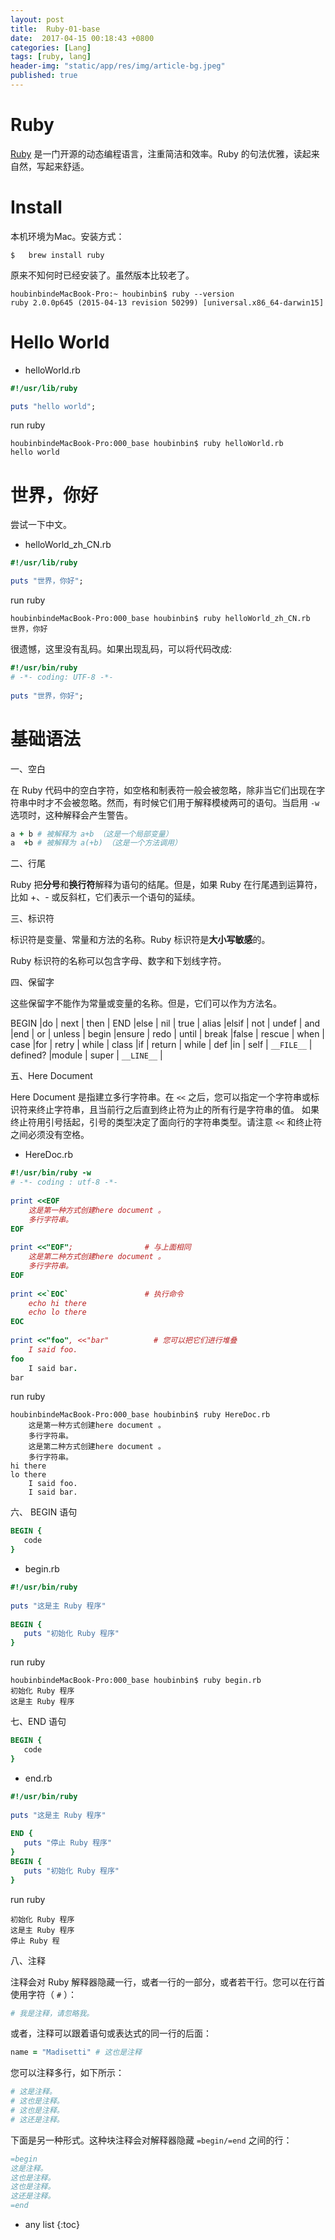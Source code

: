 ```yaml
---
layout: post
title:  Ruby-01-base
date:  2017-04-15 00:18:43 +0800
categories: [Lang]
tags: [ruby, lang]
header-img: "static/app/res/img/article-bg.jpeg"
published: true
---
```



# Ruby

[Ruby](http://www.ruby-lang.org/zh_cn/) 是一门开源的动态编程语言，注重简洁和效率。Ruby 的句法优雅，读起来自然，写起来舒适。


# Install

本机环境为Mac。安装方式：

```
$   brew install ruby
```

原来不知何时已经安装了。虽然版本比较老了。


```
houbinbindeMacBook-Pro:~ houbinbin$ ruby --version
ruby 2.0.0p645 (2015-04-13 revision 50299) [universal.x86_64-darwin15]
```

# Hello World

- helloWorld.rb

```ruby
#!/usr/lib/ruby

puts "hello world";
```

run ruby

```
houbinbindeMacBook-Pro:000_base houbinbin$ ruby helloWorld.rb 
hello world
```


# 世界，你好

尝试一下中文。


- helloWorld_zh_CN.rb
 
```ruby
#!/usr/lib/ruby

puts "世界，你好";
```

run ruby

```
houbinbindeMacBook-Pro:000_base houbinbin$ ruby helloWorld_zh_CN.rb 
世界，你好
```

很遗憾，这里没有乱码。如果出现乱码，可以将代码改成:

```ruby
#!/usr/bin/ruby 
# -*- coding: UTF-8 -*-
 
puts "世界，你好";
```

# 基础语法

一、空白

在 Ruby 代码中的空白字符，如空格和制表符一般会被忽略，除非当它们出现在字符串中时才不会被忽略。然而，有时候它们用于解释模棱两可的语句。当启用 `-w` 选项时，这种解释会产生警告。

```ruby
a + b # 被解释为 a+b （这是一个局部变量）
a  +b # 被解释为 a(+b) （这是一个方法调用）
```

二、行尾

Ruby 把**分号**和**换行符**解释为语句的结尾。但是，如果 Ruby 在行尾遇到运算符，比如 +、- 或反斜杠，它们表示一个语句的延续。

三、标识符

标识符是变量、常量和方法的名称。Ruby 标识符是**大小写敏感**的。

Ruby 标识符的名称可以包含字母、数字和下划线字符。


四、保留字

这些保留字不能作为常量或变量的名称。但是，它们可以作为方法名。

BEGIN	    |do	    | next	    | then |
END	        |else	| nil	    | true |
alias	    |elsif	| not	    | undef |
and	        |end	| or	    | unless |
begin	    |ensure	| redo	    | until |
break	    |false	| rescue	| when |
case	    |for	| retry	    | while |
class	    |if	    | return	| while |
def	        |in	    | self	    | `__FILE__` |
defined?	|module	| super	    | `__LINE__` |

五、Here Document

Here Document 是指建立多行字符串。在 `<<` 之后，您可以指定一个字符串或标识符来终止字符串，且当前行之后直到终止符为止的所有行是字符串的值。
如果终止符用引号括起，引号的类型决定了面向行的字符串类型。请注意 `<<` 和终止符之间必须没有空格。

- HereDoc.rb

```ruby
#!/usr/bin/ruby -w
# -*- coding : utf-8 -*-
 
print <<EOF
    这是第一种方式创建here document 。
    多行字符串。
EOF
 
print <<"EOF";                # 与上面相同
    这是第二种方式创建here document 。
    多行字符串。
EOF
 
print <<`EOC`                 # 执行命令
    echo hi there
    echo lo there
EOC
 
print <<"foo", <<"bar"          # 您可以把它们进行堆叠
    I said foo.
foo
    I said bar.
bar
```

run ruby

```
houbinbindeMacBook-Pro:000_base houbinbin$ ruby HereDoc.rb 
    这是第一种方式创建here document 。
    多行字符串。
    这是第二种方式创建here document 。
    多行字符串。
hi there
lo there
    I said foo.
    I said bar.
```

六、 BEGIN 语句

```ruby
BEGIN {
   code
}
```

- begin.rb

```ruby
#!/usr/bin/ruby
 
puts "这是主 Ruby 程序"
 
BEGIN {
   puts "初始化 Ruby 程序"
}
```

run ruby

```
houbinbindeMacBook-Pro:000_base houbinbin$ ruby begin.rb 
初始化 Ruby 程序
这是主 Ruby 程序
```



七、END 语句

```ruby
BEGIN {
   code
}
```

- end.rb

```ruby
#!/usr/bin/ruby
 
puts "这是主 Ruby 程序"
 
END {
   puts "停止 Ruby 程序"
}
BEGIN {
   puts "初始化 Ruby 程序"
}
```

run ruby

```
初始化 Ruby 程序
这是主 Ruby 程序
停止 Ruby 程
```

八、注释

注释会对 Ruby 解释器隐藏一行，或者一行的一部分，或者若干行。您可以在行首使用字符（ `#` ）：

```ruby
# 我是注释，请忽略我。
```

或者，注释可以跟着语句或表达式的同一行的后面：

```ruby
name = "Madisetti" # 这也是注释
```

您可以注释多行，如下所示：

```ruby
# 这是注释。
# 这也是注释。
# 这也是注释。
# 这还是注释。
```

下面是另一种形式。这种块注释会对解释器隐藏 `=begin/=end` 之间的行：

```ruby
=begin
这是注释。
这也是注释。
这也是注释。
这还是注释。
=end
```


* any list
{:toc}




